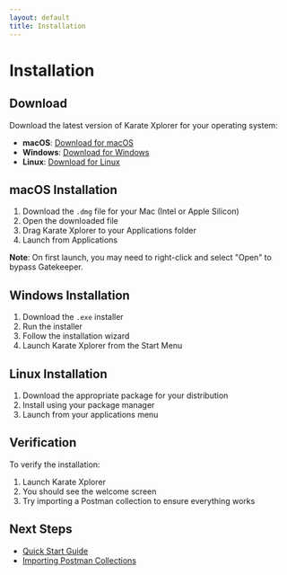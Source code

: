 ```yaml
---
layout: default
title: Installation
---
```


# Installation

## Download

Download the latest version of Karate Xplorer for your operating system:

- **macOS**: [Download for macOS](https://github.com/ptrthomas/xplorer-beta-testing/releases)
- **Windows**: [Download for Windows](https://github.com/ptrthomas/xplorer-beta-testing/releases)
- **Linux**: [Download for Linux](https://github.com/ptrthomas/xplorer-beta-testing/releases)

## macOS Installation

1. Download the `.dmg` file for your Mac (Intel or Apple Silicon)
2. Open the downloaded file
3. Drag Karate Xplorer to your Applications folder
4. Launch from Applications

**Note**: On first launch, you may need to right-click and select "Open" to bypass Gatekeeper.

## Windows Installation

1. Download the `.exe` installer
2. Run the installer
3. Follow the installation wizard
4. Launch Karate Xplorer from the Start Menu

## Linux Installation

1. Download the appropriate package for your distribution
2. Install using your package manager
3. Launch from your applications menu

## Verification

To verify the installation:

1. Launch Karate Xplorer
2. You should see the welcome screen
3. Try importing a Postman collection to ensure everything works

## Next Steps

- [Quick Start Guide](quick-start.html)
- [Importing Postman Collections](importing.html)

